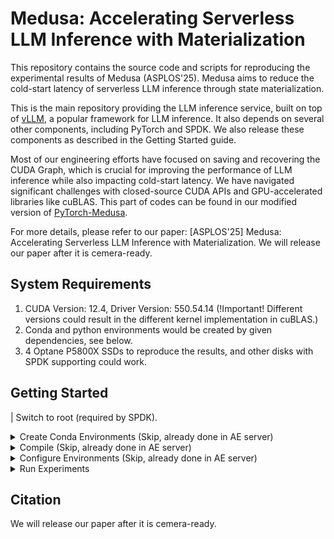 # Medusa: Accelerating Serverless LLM Inference with Materialization

This repository contains the source code and scripts for reproducing the experimental results of Medusa (ASPLOS'25). Medusa aims to reduce the cold-start latency of serverless LLM inference through state materialization.

This is the main repository providing the LLM inference service, built on top of [vLLM](https://github.com/vllm-project/vllm), a popular framework for LLM inference. It also depends on several other components, including PyTorch and SPDK. We also release these components as described in the Getting Started guide.

Most of our engineering efforts have focused on saving and recovering the CUDA Graph, which is crucial for improving the performance of LLM inference while also impacting cold-start latency. We have navigated significant challenges with closed-source CUDA APIs and GPU-accelerated libraries like cuBLAS. This part of codes can be found in our modified version of [PyTorch-Medusa](https://github.com/ShaoxunZeng/PyTorch-Medusa).

For more details, please refer to our paper: [ASPLOS'25] Medusa: Accelerating Serverless LLM Inference with Materialization.
We will release our paper after it is cemera-ready.

## System Requirements

1. CUDA Version: 12.4, Driver Version: 550.54.14 (!Important! Different versions could result in the different kernel implementation in cuBLAS.)
2. Conda and python environments would be created by given dependencies, see below.
3. 4 Optane P5800X SSDs to reproduce the results, and other disks with SPDK supporting could work.

## Getting Started

| Switch to root (required by SPDK).

<details>
<summary>Create Conda Environments (Skip, already done in AE server)</summary>

create conda envs
```jsx
# conda env create --name newenv --file myenv.yml
source /home/zsx/anaconda3/etc/profile.d/conda.sh ;  conda activate serverless
```
  <details>
  <summary>myenv.yml</summary>

      name: serverless
      channels:
        - conda-forge
        - defaults
      dependencies:
        - _libgcc_mutex=0.1=main
        - _openmp_mutex=5.1=1_gnu
        - bzip2=1.0.8=h5eee18b_6
        - c-ares=1.19.1=h5eee18b_0
        - ca-certificates=2024.3.11=h06a4308_0
        - cmake=3.26.4=h96355d8_0
        - expat=2.6.2=h6a678d5_0
        - intel-openmp=2023.1.0=hdb19cb5_46306
        - krb5=1.20.1=h143b758_1
        - ld_impl_linux-64=2.38=h1181459_1
        - libcurl=8.7.1=h251f7ec_0
        - libedit=3.1.20230828=h5eee18b_0
        - libev=4.33=h7f8727e_1
        - libffi=3.4.4=h6a678d5_1
        - libgcc-ng=11.2.0=h1234567_1
        - libgomp=11.2.0=h1234567_1
        - libnghttp2=1.57.0=h2d74bed_0
        - libssh2=1.11.0=h251f7ec_0
        - libstdcxx-ng=12.3.0=hc0a3c3a_7
        - libuv=1.44.2=h5eee18b_0
        - lz4-c=1.9.4=h6a678d5_1
        - mkl=2023.1.0=h213fc3f_46344
        - mkl-include=2023.1.0=h06a4308_46344
        - ncurses=6.4=h6a678d5_0
        - ninja-base=1.10.2=hd09550d_5
        - openssl=3.0.13=h7f8727e_2
        - pip=24.0=py39h06a4308_0
        - python=3.9.19=h955ad1f_1
        - readline=8.2=h5eee18b_0
        - rhash=1.4.3=hdbd6064_0
        - setuptools=69.5.1=py39h06a4308_0
        - sqlite=3.45.3=h5eee18b_0
        - tbb=2021.8.0=hdb19cb5_0
        - tk=8.6.14=h39e8969_0
        - wheel=0.43.0=py39h06a4308_0
        - xz=5.4.6=h5eee18b_1
        - zlib=1.2.13=h5eee18b_1
        - zstd=1.5.5=hc292b87_2
        - pip:
            - aioprometheus==23.12.0
            - aiosignal==1.3.1
            - annotated-types==0.7.0
            - anyio==3.7.1
            - astunparse==1.6.3
            - attrs==23.2.0
            - certifi==2024.2.2
            - charset-normalizer==3.3.2
            - clean==0.1.4
            - click==8.1.7
            - contourpy==1.3.0
            - cupy-cuda12x==12.1.0
            - cycler==0.12.1
            - dnspython==2.6.1
            - email-validator==2.1.1
            - exceptiongroup==1.2.1
            - expecttest==0.2.1
            - fastapi==0.111.0
            - fastapi-cli==0.0.4
            - fastrlock==0.8.2
            - filelock==3.14.0
            - fonttools==4.54.1
            - frozenlist==1.4.1
            - fsspec==2024.5.0
            - h11==0.12.0
            - httpcore==0.13.7
            - httptools==0.6.1
            - httpx==1.0.0b0
            - huggingface-hub==0.23.2
            - hypothesis==6.102.6
            - idna==3.7
            - importlib-resources==6.4.5
            - jinja2==3.1.4
            - jsonschema==4.22.0
            - jsonschema-specifications==2023.12.1
            - kiwisolver==1.4.7
            - markdown-it-py==3.0.0
            - markupsafe==2.1.5
            - matplotlib==3.9.2
            - mdurl==0.1.2
            - mpmath==1.3.0
            - msgpack==1.1.0rc1
            - networkx==3.2.1
            - ninja==1.11.1.1
            - numpy==1.26.4
            - optree==0.11.0
            - orjson==3.10.3
            - packaging==24.0
            - pandas==2.2.2
            - pillow==10.4.0
            - protobuf==5.27.0
            - psutil==5.9.8
            - pydantic==2.7.1
            - pydantic-core==2.18.2
            - pygments==2.18.0
            - pyinstrument==4.6.2
            - pynvml==11.5.0
            - pyparsing==3.1.4
            - python-dateutil==2.9.0.post0
            - python-dotenv==1.0.1
            - python-multipart==0.0.9
            - pytz==2024.1
            - pyyaml==6.0.1
            - ray==2.23.0
            - referencing==0.35.1
            - regex==2024.5.15
            - requests==2.32.2
            - rfc3986==1.5.0
            - rich==13.7.1
            - rpds-py==0.18.1
            - safetensors==0.4.3
            - sentencepiece==0.2.0
            - shellingham==1.5.4
            - six==1.16.0
            - sniffio==1.3.1
            - sortedcontainers==2.4.0
            - starlette==0.37.2
            - sympy==1.12
            - tokenizers==0.19.1
            - tqdm==4.66.4
            - transformers==4.41.1
            - triton==2.3.1
            - typer==0.12.3
            - types-dataclasses==0.6.6
            - typing-extensions==4.12.0
            - tzdata==2024.1
            - ujson==5.10.0
            - urllib3==2.2.1
            - uvicorn==0.29.0
            - uvloop==0.19.0
            - watchfiles==0.22.0
            - websockets==12.0
            - zipp==3.20.2
      prefix: /home/zsx/anaconda3/envs/serverless
      ```
  </details>  
</details>    

<details>
<summary>Compile (Skip, already done in AE server)</summary>

| Please clone all repositories under `/home/zsx/`

```jsx
export CUDA_HOME=/usr/local/cuda-12.4/
export LD_LIBRARY_PATH=/usr/local/cuda-12.4/lib64:/home/zsx/spdk/build/lib:$LD_LIBRARY_PATH
export PATH=/usr/local/cuda-12.4/bin/:$PATH
export C_INCLUDE_PATH=/home/zsx/spdk/build/include:/home/zsx/spdk/dpdk/build/include:$C_INCLUDE_PATH
export CPLUS_INCLUDE_PATH=/home/zsx/spdk/build/include:/home/zsx/spdk/dpdk/build/include:$CPLUS_INCLUDE_PATH
```

<details>
<summary>Compile PyTorch</summary>

```jsx
git clone git@github.com:ShaoxunZeng/PyTorch-Medusa.git PyTorch
git submodule update --init --recursive
```

```jsx
# cudnn is not tested, uninstall cudnn and then compile; or export envs to not compile with cudnn
conda install cmake ninja
pip install -r requirements.txt

conda install mkl mkl-include
conda install -c conda-forge libstdcxx-ng=12

pip uninstall torch
python setup.py clean

export _GLIBCXX_USE_CXX11_ABI=1
export CMAKE_PREFIX_PATH=${CONDA_PREFIX:-"/home/zsx/anaconda3/"}
CC=`which gcc-9` CXX=`which g++-9` CXXFLAGS='-Wno-maybe-uninitialized -Wno-uninitialized -Wno-free-nonheap-object -Wno-nonnull -I/usr/local/cuda-12.4/include -std=c++17' CFLAGS='-Wno-maybe-uninitialized -Wno-uninitialized -Wno-free-nonheap-object -Wno-nonnull -I/usr/local/cuda-12.4/include' USE_ROCM=0 TORCH_CUDA_ARCH_LIST="8.0;8.6" REL_WITH_DEB_INFO=1 USE_CUDA=1 MAX_JOBS=32 python setup.py develop
```

</details>

<details>
<summary>Compile SPDK</summary>

```jsx
git clone git@github.com:ShaoxunZeng/SPDK-Medusa.git spdk
git submodule update --init
```

```jsx
./configure --with-shared
make -j
make install
```
</details>

<details>
<summary>Compile xformers</summary>

```jsx
git clone https://github.com/facebookresearch/xformers.git
git checkout 042abc8aa47d1f5bcc2e82df041811de218924ba
git submodule update --init --recursive
pip install ninja
# Set TORCH_CUDA_ARCH_LIST if running and building on different GPU types
pip uninstall xformers
python setup.py clean
TORCH_CUDA_ARCH_LIST="8.0;8.6" MAX_JOBS=1 pip install -e .
```
</details>

<details>
<summary>Compile vLLM</summary>

```jsx
git clone git@github.com:thustorage/Medusa.git vllm
```

```jsx
pip install pyinstrument
```

```jsx
CC=`which gcc-9` CXX=`which g++-9` MAX_JOBS=32 python setup.py develop
```
</details>

<details>
<summary>Compile intercept lib</summary>

```jsx
/usr/bin/g++ -I/usr/local/cuda/include -fPIC -shared -o libmylib.so mylib.cpp -ldl -L/usr/local/cuda/lib64 -lcudart -lcuda 
```

</details>
</details>

<details>
<summary>Configure Environments (Skip, already done in AE server)</summary>

[Configure 1GB huge page](https://github.com/lagopus/lagopus/blob/master/docs/how-to-allocate-1gb-hugepages.md), which would affect the SPDK init time.

Add model names to `model_names` in `scripts/serverless_llm.py`.

Modify `model_offsets/xxx` to add the model offsets on the disks, which will be used as offsets for storing tensors in SPDK managed disks (`--save_tensor`).

Download model weights and move to `/home/zsx/raidfs-back/home/zsx/.cache/huggingface/hub/`, make sure the versions are correct.
Detailed versions and commit ids are described in `examples/llm_engine_example.py` (downloading from Huggingface).

</details>

<details>
<summary>Run Experiments</summary>

```jsx
cd /home/zsx/vllm # currently, this path is hard-coded in the script as the location of Medusa
```

Notice, we will kill python process multiple times during runing experiments.
GPU could be used by others, please run `pkill -9 python` and `pkill -9 python3` first.

All data and results could be found in backups, e.g., the expected results are in `results-backup`.

CUDA driver persistent mode to reduce latency.
```jsx
nvidia-smi -pm=1
```

```jsx
source /home/zsx/anaconda3/etc/profile.d/conda.sh ;  conda activate serverless
export CUDA_HOME=/usr/local/cuda-12.4/
export LD_LIBRARY_PATH=/usr/local/cuda-12.4/lib64:/home/zsx/spdk/build/lib:$LD_LIBRARY_PATH
export PATH=/usr/local/cuda-12.4/bin/:$PATH
export C_INCLUDE_PATH=/home/zsx/spdk/build/include:/home/zsx/spdk/dpdk/build/include:$C_INCLUDE_PATH
export CPLUS_INCLUDE_PATH=/home/zsx/spdk/build/include:/home/zsx/spdk/dpdk/build/include:$CPLUS_INCLUDE_PATH
```

SPDK setups huge pages.

```jsx
HUGENODE='nodes_hp[0]=48,nodes_hp[1]=48' /home/zsx/spdk/scripts/setup.sh 
```

Create directories for storing CUDA Graph and logs.

```jsx
./scripts/mktmpfs.sh 
```

Save tensors to SPDK managed disks.

```jsx
python scripts/serverless_llm.py --save_tensor 
```

Make sure PyTorch could print log information (needed when saving CUDA Graph): see `CUDACachingAllocator.h`, uncomment `#undef NDEBUG` and compile. (Skip, already done in AE server)


Save CUDA Graph.

```jsx
python scripts/serverless_llm.py --offline
```

Turn-off PyTorch's log in case it impacts performance. (Optional, just little slow down)


mkdir breakdowns

mkdir experiments

Figure2 & Figure7

```jsx
mkdir experiments/overall
python scripts/overall.py > results/Figure7
python scripts/breakdown.py > results/Figure2
```

Figure3

```jsx
mkdir experiments/cuda_graph
python scripts/cuda_graph.py > results/Figure3
```

Table1

```jsx
python scripts/calculations.py > results/Table1
```

Figure9 (Make sure PyTorch could print log information, see above)

```jsx
mkdir experiments/offline
python scripts/offline.py > results/Figure9
```

Figure10

```jsx
mkdir experiments/traces
mkdir experiments/traces/qps2
mkdir experiments/traces/qps10
python scripts/traces.py > results/Figure10
```

Figure11

```jsx
mkdir experiments/traces_throughput
python scripts/traces_throughput.py > results/Figure11
```

Figure8 and Figure1

```jsx
python scripts/breakdown_Qwen.py > results/Figure8_Figure1
```

</details>

## Citation

We will release our paper after it is cemera-ready.
